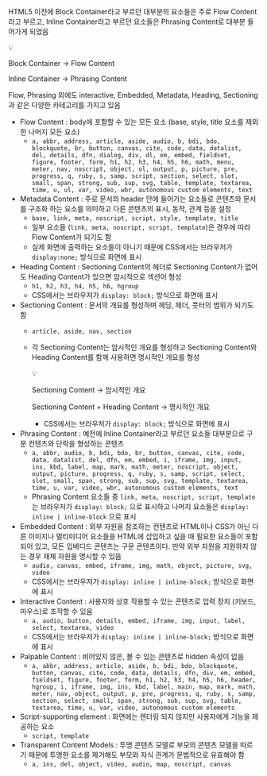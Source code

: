 HTML5 이전에 Block Container라고 부르던 대부분의 요소들은 주로 Flow Content라고 부르고, Inline Container라고 부르던 요소들은 Phrasing Content로 대부분 들어가게 되었음

<aside>
💡

Block Container → Flow Content

Inline Container → Phrasing Content

</aside>

Flow, Phrasing 외에도 interactive, Embedded, Metadata, Heading, Sectioning과 같은 다양한 카테고리를 가지고 있음

- Flow Content : body에 포함할 수 있는 모든 요소 (base, style, title 요소를 제외한 나머지 모든 요소)
  - `a, abbr, address, article, aside, audio, b, bdi, bdo, blockquote, br, button, canvas, cite, code, data, datalist, del, details, dfn, dialog, div, dl, em, embed, fieldset, figure, footer, form, h1, h2, h3, h4, h5, h6, math, menu, meter, nav, noscript, object, ol, output, p, picture, pre, progress, q, ruby, s, samp, script, section, select, slot, small, span, strong, sub, sup, svg, table, template, textarea, time, u, ul, var, video, wbr, autonomous custom elements, text`
- Metadata Content : 주로 문서의 header 안에 들어가는 요소들로 콘텐츠와 문서를 구조화 하는 요소를 의미하고 다른 콘텐츠의 표시, 동작, 관계 등을 설정
  - `base, link, meta, noscript, script, style, template, title`
  - 일부 요소들 (`link, meta, noscript, script, template`)은 경우에 따라 Flow Content가 되기도 함
  - 실제 화면에 출력하는 요소들이 아니기 때문에 CSS에서는 브라우저가 `display:none;` 방식으로 화면에 표시
- Heading Content : Sectioning Content의 헤더로 Sectioning Content가 없어도 Heading Content가 있으면 암시적으로 섹션이 형성
  - `h1, h2, h3, h4, h5, h6, hgroup`
  - CSS에서는 브라우저가 `display: block;` 방식으로 화면에 표시
- Sectioning Content : 문서의 개요를 형성하며 헤딩, 헤더, 풋터의 범위가 되기도 함
  - `article, aside, nav, section`
  - 각 Sectioning Content는 암시적인 개요를 형성하고 Sectioning Content와 Heading Content를 함께 사용하면 명시적인 개요를 형성
    <aside>
    💡
    
    Sectioning Content → 암시적인 개요
    
    Sectioning Content + Heading Content → 명시적인 개요
    
    </aside>
    
    - CSS에서는 브라우저가 `display: block;` 방식으로 화면에 표시
- Phrasing Content : 예전에 Inline Container라고 부르던 요소들 대부분으로 구문 컨텐츠와 단락을 형성하는 콘텐츠
  - `a, abbr, audio, b, bdi, bdo, br, button, canvas, cite, code, data, datalist, del, dfn, em, embed, i, iframe, img, input, ins, kbd, label, map, mark, math, meter, noscript, object, output, picture, progress, q, ruby, s, samp, script, select, slot, small, span, strong, sub, sup, svg, template, textarea, time, u, var, video, wbr, autonomous custom elements, text`
  - Phrasing Content 요소들 중 `link, meta, noscript, script, template` 는 브라우저가 `display: block;` 으로 표시하고 나머지 요소들은 `display: inline | inline-block` 으로 표시
- Embedded Content : 외부 자원을 참조하는 컨텐츠로 HTML이나 CSS가 아닌 다른 이미지나 멀티미디어 요소들을 HTML에 삽입하고 싶을 때 필요한 요소들이 포함되어 있고, 모든 입베디드 콘텐츠는 구문 콘텐츠이다. 만약 외부 자원을 지원하지 않는 경우 재체 자원을 명시할 수 있음
  - `audio, canvas, embed, iframe, img, math, object, picture, svg, video`
  - CSS에서는 브라우저가 `display: inline | inline-block;` 방식으로 화면에 표시
- Interactive Content : 사용자와 상호 작용할 수 있는 콘텐츠로 입력 장치 (키보드, 마우스)로 조작할 수 있음
  - `a, audio, button, details, embed, iframe, img, input, label, select, textarea, video`
  - CSS에서는 브라우저가 `display: inline | inline-block;` 방식으로 화면에 표시
- Palpable Content : 비어있지 않은, 볼 수 있는 콘텐츠로 hidden 속성이 없음
  - `a, abbr, address, article, aside, b, bdi, bdo, blockquote, button, canvas, cite, code, data, details, dfn, div, em, embed, fieldset, figure, footer, form, h1, h2, h3, h4, h5, h6, header, hgroup, i, iframe, img, ins, kbd, label, main, map, mark, math, meter, nav, object, output, p, pre, progress, q, ruby, s, samp, section, select, small, span, strong, sub, sup, svg, table, textarea, time, u, var, video, autonomous custom elements`
- Script-supporting element : 화면에는 렌더링 되지 않지만 사용자에게 기능을 제공하는 요소
  - `script, template`
- Transparent Content Models : 투명 콘텐츠 모델로 부모의 콘텐츠 모델을 따르기 때문에 투명한 요소를 제거해도 부모와 자식 관계가 문법적으로 유효해야 함
  - `a, ins, del, object, video, audio, map, noscript, canvas`

